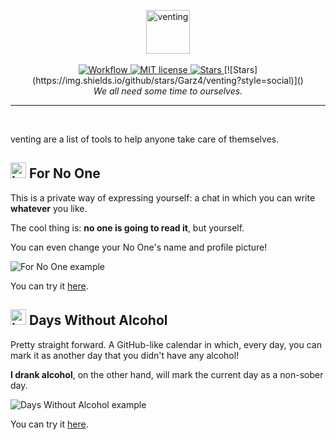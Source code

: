 <p align="center">
  <img src="docs/imgs/venting-logo.png" alt="venting" height="70px" ><br /><br />
  <a href="https://github.com/Garz4/venting/actions">
    <img src="https://github.com/Garz4/venting/workflows/Build/badge.svg" alt="Workflow">
  </a>
  <a href="https://github.com/Garz4/venting/blob/main/LICENSE">
    <img src="https://img.shields.io/github/license/Garz4/venting" alt="MIT license">
  </a>
  <a href="https://github.com/Garz4/venting/actions">
    <img src="https://img.shields.io/github/stars/Garz4/venting?style=social" alt="Stars">
  </a>
  [![Stars](https://img.shields.io/github/stars/Garz4/venting?style=social)]()
  <br /><i>We all need some time to ourselves.</i>
  <hr />
  <br />
</p>

venting are a list of tools to help anyone take care of themselves.

## <img src="docs/imgs/forNoOne.ico" alt="Icon" height="25px" > For No One

This is a private way of expressing yourself: a chat in which you can write **whatever** you like.

The cool thing is: **no one is going to read it**, but yourself.

You can even change your No One's name and profile picture!

![For No One example](docs/imgs/forNoOne.png)

You can try it [here](https://garz4.github.io/venting/forNoOne).

## <img src="docs/imgs/daysWithoutAlcohol.ico" alt="Icon" height="25px" > Days Without Alcohol

Pretty straight forward. A GitHub-like calendar in which, every day, you can mark it as another day that you didn't have any alcohol!

**I drank alcohol**, on the other hand, will mark the current day as a non-sober day.

![Days Without Alcohol example](docs/imgs/daysWithoutAlcohol.png)

You can try it [here](https://garz4.github.io/venting/daysWithoutAlcohol).
